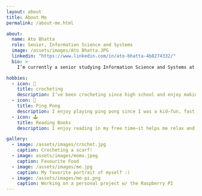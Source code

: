 ```yaml
---
layout: about
title: About Me
permalink: /about-me.html

about:
  name: Ato Bhatta
  role: Senior, Information Science and Systems
  image: /assets/images/Ato Bhatta.JPG
  linkedin: "https://www.linkedin.com/in/ato-bhatta-4b8274332/"
  bio: >
    I’m currently a senior studying Information Science and Systems at Morgan State University in Baltimore, Maryland. I expect to graduate in 2026. My research explores the connection between technology and the human mind—how brain-computer interfaces and embedded systems can be used to improve interaction, assistive robotics, and real-time neural signal processing. When I’m not doing research, I enjoy working on side projects, learning new tech skills, and spending time with friends.

hobbies:
  - icon: 🧶
    title: crocheting
    description: I’ve been crocheting since high school and enjoy making small gifts like hats for friends and family.
  - icon: 🏓
    title: Ping Pong
    description: I enjoy playing ping pong since I was a kid—fun, fast, and it helps me stay active.
  - icon: 🕹️
    title: Reading Books
    description: I enjoy reading in my free time—it helps me relax and learn new ideas.

gallery:
  - image: /assets/images/crochet.jpg
    caption: Crocheting a scarf!
  - image: assets/images/momo.jpeg
    caption: Favourite Food
  - image: /assets/images/me.jpg
    caption: My favorite portrait of myself :)
  - image: /assets/images/me-pi.png
    caption: Working on a personal project w/ the Raspberry PI
---
```


